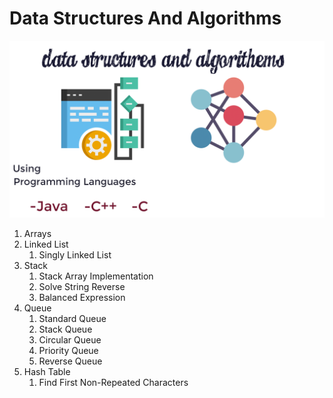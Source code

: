 # Data Structures And Algorithms
![Data Structures And Algorithms ](DataStructuresAndAlgorithems.png)
1. Arrays
2. Linked List
    1. Singly Linked List
3. Stack
   1. Stack Array Implementation
   2. Solve String Reverse
   3. Balanced Expression
4. Queue
   1. Standard Queue
   2. Stack Queue
   3. Circular Queue
   4. Priority Queue
   5. Reverse Queue
5. Hash Table
   1. Find First Non-Repeated Characters